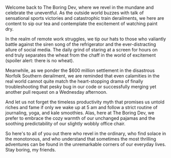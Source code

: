 Welcome back to The Boring Dev, where we revel in the mundane and celebrate the uneventful. As the outside world buzzes with talk of sensational sports victories and catastrophic train derailments, we here are content to sip our tea and contemplate the excitement of watching paint dry.

In the realm of remote work struggles, we tip our hats to those who valiantly battle against the siren song of the refrigerator and the ever-distracting allure of social media. The daily grind of staring at a screen for hours on end truly separates the wheat from the chaff in the world of excitement (spoiler alert: there is no wheat).

Meanwhile, as we ponder the $600 million settlement in the disastrous Norfolk Southern derailment, we are reminded that even calamities in the real world cannot quite match the heart-stopping drama of finally troubleshooting that pesky bug in our code or successfully merging yet another pull request on a Wednesday afternoon.

And let us not forget the timeless productivity myth that promises us untold riches and fame if only we wake up at 5 am and follow a strict routine of journaling, yoga, and kale smoothies. Alas, here at The Boring Dev, we prefer to embrace the cozy warmth of our unchanged pajamas and the soothing predictability of our slightly wobbly office chair.

So here's to all of you out there who revel in the ordinary, who find solace in the monotonous, and who understand that sometimes the most thrilling adventures can be found in the unremarkable corners of our everyday lives. Stay boring, my friends.